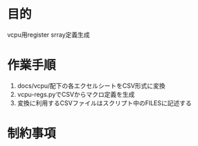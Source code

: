 # 目的

vcpu用register srray定義生成

# 作業手順

1. docs/vcpu/配下の各エクセルシートをCSV形式に変換
2. vcpu-regs.pyでCSVからマクロ定義を生成
3. 変換に利用するCSVファイルはスクリプト中のFILESに記述する

# 制約事項

